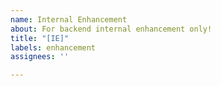 ```yaml
---
name: Internal Enhancement
about: For backend internal enhancement only!
title: "[IE]"
labels: enhancement
assignees: ''

---
```



